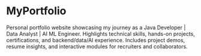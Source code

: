 # MyPortfolio
Personal portfolio website showcasing my journey as a Java Developer | Data Analyst | AI ML Engineer. Highlights technical skills, hands-on projects, certifications, and backend/data/AI experience. Includes project demos, resume insights, and interactive modules for recruiters and collaborators.
